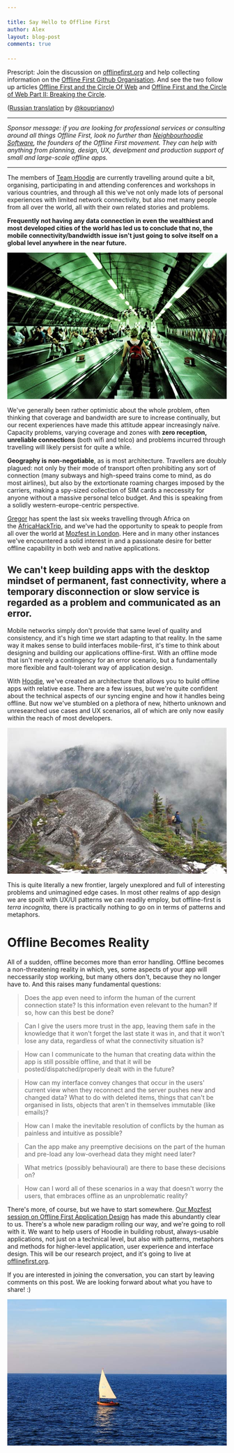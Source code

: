 ```yaml
---

title: Say Hello to Offline First
author: Alex
layout: blog-post
comments: true

---
```


Prescript: Join the discussion on [offlinefirst.org][1] and help collecting information on the [Offline First Github Organisation][2]. And see the two follow up articles [Offline First and the Circle Of Web][3] and [Offline First and the Circle of Web Part II: Breaking the Circle][4].

([Russian translation][5] by [@kouprianov][6])

* * *

*Sponsor message: if you are looking for professional services or consulting around all things Offline First, look no further than [Neighbourhoodie Software](http://neighbourhood.ie/), the founders of the Offline First movement. They can help with anything from planning, design, UX, develpment and production support of small and large-scale offline apps.*

* * *

The members of [Team Hoodie][7] are currently travelling around quite a bit, organising, participating in and attending conferences and workshops in various countries, and through all this we've not only made lots of personal experiences with limited network connectivity, but also met many people from all over the world, all with their own related stories and problems.

**Frequently not having any data connection in even the wealthiest and most developed cities of the world has led us to conclude that no, the mobile connectivity/bandwidth issue isn't just going to solve itself on a global level anywhere in the near future.**

<a href="http://www.flickr.com/photos/rudlavibizon/1213670748/" class="no-border">![](/blog/images/201311/tube.jpg)</a>

We've generally been rather optimistic about the whole problem, often thinking that coverage and bandwidth are sure to increase continually, but our recent experiences have made this attitude appear increasingly naïve. Capacity problems, varying coverage and zones with **zero reception, unreliable connections** (both wifi and telco) and problems incurred through travelling will likely persist for quite a while.

**Geography is non-negotiable**, as is most architecture. Travellers are doubly plagued: not only by their mode of transport often prohibiting any sort of connection (many subways and high-speed trains come to mind, as do most airlines), but also by the extortionate roaming charges imposed by the carriers, making a spy-sized collection of SIM cards a neccessity for anyone without a massive personal telco budget. And this is speaking from a solidly western-europe-centric perspective.

[Gregor][9] has spent the last six weeks travelling through Africa on the [AfricaHackTrip][10], and we've had the opportunity to speak to people from all over the world at [Mozfest in London][11]. Here and in many other instances we've encountered a solid interest in and a passionate desire for better offline capability in both web and native applications.

## We can't keep building apps with the desktop mindset of permanent, fast connectivity, where a temporary disconnection or slow service is regarded as a problem and communicated as an error.

Mobile networks simply don't provide that same level of quality and consistency, and it's high time we start adapting to that reality. In the same way it makes sense to build interfaces mobile-first, it's time to think about designing and building our applications offline-first. With an offline mode that isn't merely a contingency for an error scenario, but a fundamentally more flexible and fault-tolerant way of application design.

With [Hoodie][7], we've created an architecture that allows you to build offline apps with relative ease. There are a few issues, but we're quite confident about the technical aspects of our syncing engine and how it handles being offline. But now we've stumbled on a plethora of new, hitherto unknown and unresearched use cases and UX scenarios, all of which are only now easily within the reach of most developers.

<a href="http://www.flickr.com/photos/peterv/93463384/" class="no-border">![](/blog/images/201311/hiking.jpg)</a>

This is quite literally a new frontier, largely unexplored and full of interesting problems and unimagined edge cases. In most other realms of app design we are spoilt with UX/UI patterns we can readily employ, but offline-first is *terra incognita,* there is practically nothing to go on in terms of patterns and metaphors.

# Offline Becomes Reality

All of a sudden, offline becomes more than error handling. Offline becomes a non-threatening reality in which, yes, some aspects of your app will neccessarily stop working, but many others don't, because they no longer have to. And this raises many fundamental questions:

> Does the app even need to inform the human of the current connection state? Is this information even relevant to the human? If so, how can this best be done?

> Can I give the users more trust in the app, leaving them safe in the knowledge that it won't forget the last state it was in, and that it won't lose any data, regardless of what the connectivity situation is?

> How can I communicate to the human that creating data within the app is still possible offline, and that it will be posted/dispatched/properly dealt with in the future?

> How can my interface convey changes that occur in the users' current view when they reconnect and the server pushes new and changed data? What to do with deleted items, things that can't be organised in lists, objects that aren't in themselves immutable (like emails)?

> How can I make the inevitable resolution of conflicts by the human as painless and intuitive as possible?

> Can the app make any preemptive decisions on the part of the human and pre-load any low-overhead data they might need later?

> What metrics (possibly behavioural) are there to base these decisions on?

> How can I word all of these scenarios in a way that doesn't worry the users, that embraces offline as an unproblematic reality?

There's more, of course, but we have to start somewhere. [Our Mozfest session on Offline First Application Design][13] has made this abundantly clear to us. There's a whole new paradigm rolling our way, and we're going to roll with it. We want to help users of Hoodie in building robust, always-usable applications, not just on a technical level, but also with patterns, metaphors and methods for higher-level application, user experience and interface design. This will be our research project, and it's going to live at [offlinefirst.org][14].

If you are interested in joining the conversation, you can start by leaving comments on this post. We are looking forward about what you have to share! :)

<a href="http://www.flickr.com/photos/80471081@N04/8385628381/" class="no-border">![](/blog/images/201311/sailing.jpg)</a>

[1]: http://offlinefirst.org
[2]: https://github.com/offlinefirst
[3]: http://blog.hood.ie/2013/11/offline-first-and-the-circle-of-web/
[4]: http://blog.hood.ie/2013/12/offline-first-and-the-circle-of-web-part-ii-breaking-the-circle/
[5]: http://habrahabr.ru/post/201004/
[6]: https://twitter.com/kouprianov
[7]: http://hood.ie "Hoodie"
[8]: http://www.flickr.com/photos/rudlavibizon/1213670748/ "Tube by rudlavibizon, on Flickr"
[9]: https://twitter.com/gr2m/ "Gregor Martynus on Twitter"
[10]: http://africahacktrip.org "AfricaHackTrip"
[11]: https://twitter.com/gr2m/ "Mozilla Festival"
[12]: http://www.flickr.com/photos/peterv/93463384/ "Hiking up Needle Point by 2sirius, on Flickr"
[13]: https://festival.etherpad.mozilla.org/mobile-designing-offline-first-web-apps "Offline First Application Design"
[14]: http://offlinefirst.org "Offline First"
[15]: http://www.flickr.com/photos/80471081@N04/8385628381/ "sailing boat by elisaboba, on Flickr"
